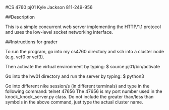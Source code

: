 #CS 4760 pj01
Kyle Jackson 811-249-956

##Description

This is a simple concurrent web server implementing the HTTP/1.1 protocol and uses the low-level socket networking interface.

##Instructions for grader

To run the program, go into my cs4760 directory and ssh into a cluster node 
(e.g. vcf0 or vcf3).

Then activate the virtual environment by typing:
$ source pj01/bin/activate

Go into the hw01 directory and run the server by typing:
$ python3 

Go into different nike session/s (in different terminals) and type in
the following command:
telnet <cluster> 47656
The 47656 is my port number used in the knock_knock_server.py class. Do not 
include the greater than/less than symbols in the above command, just type the
actual cluster name. 
